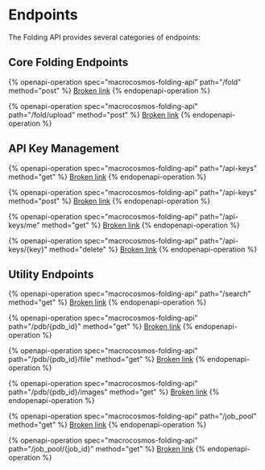 # Endpoints

The Folding API provides several categories of endpoints:

## Core Folding Endpoints

{% openapi-operation spec="macrocosmos-folding-api" path="/fold" method="post" %}
[Broken link](broken-reference)
{% endopenapi-operation %}

{% openapi-operation spec="macrocosmos-folding-api" path="/fold/upload" method="post" %}
[Broken link](broken-reference)
{% endopenapi-operation %}

## API Key Management&#x20;

{% openapi-operation spec="macrocosmos-folding-api" path="/api-keys" method="get" %}
[Broken link](broken-reference)
{% endopenapi-operation %}

{% openapi-operation spec="macrocosmos-folding-api" path="/api-keys" method="post" %}
[Broken link](broken-reference)
{% endopenapi-operation %}

{% openapi-operation spec="macrocosmos-folding-api" path="/api-keys/me" method="get" %}
[Broken link](broken-reference)
{% endopenapi-operation %}

{% openapi-operation spec="macrocosmos-folding-api" path="/api-keys/{key}" method="delete" %}
[Broken link](broken-reference)
{% endopenapi-operation %}

## Utility Endpoints

{% openapi-operation spec="macrocosmos-folding-api" path="/search" method="get" %}
[Broken link](broken-reference)
{% endopenapi-operation %}

{% openapi-operation spec="macrocosmos-folding-api" path="/pdb/{pdb_id}" method="get" %}
[Broken link](broken-reference)
{% endopenapi-operation %}

{% openapi-operation spec="macrocosmos-folding-api" path="/pdb/{pdb_id}/file" method="get" %}
[Broken link](broken-reference)
{% endopenapi-operation %}

{% openapi-operation spec="macrocosmos-folding-api" path="/pdb/{pdb_id}/images" method="get" %}
[Broken link](broken-reference)
{% endopenapi-operation %}

{% openapi-operation spec="macrocosmos-folding-api" path="/job_pool" method="get" %}
[Broken link](broken-reference)
{% endopenapi-operation %}

{% openapi-operation spec="macrocosmos-folding-api" path="/job_pool/{job_id}" method="get" %}
[Broken link](broken-reference)
{% endopenapi-operation %}
